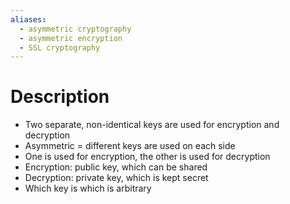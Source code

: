 ```yaml
---
aliases:
  - asymmetric cryptography
  - asymmetric encryption
  - SSL cryptography
---
```

# Description
- Two separate, non-identical keys are used for encryption and decryption
- Asymmetric = different keys are used on each side
- One is used for encryption, the other is used for decryption
- Encryption: public key, which can be shared
- Decryption: private key, which is kept secret
- Which key is which is arbitrary
